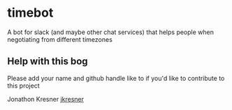# timebot
A bot for slack (and maybe other chat services) that helps people when negotiating from different timezones

## Help with this bog

Please add your name and github handle like to if you'd like to contribute to this project

Jonathon Kresner [jkresner](https://www.github.com/jkresner)
